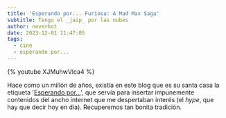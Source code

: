 ```yaml
---
title: 'Esperando por... Furiosa: A Mad Max Saga'
subtitle: Tengo el _jaip_ por las nubes
author: neverbot
date: 2023-12-01 11:47:05
tags:
  - cine
  - esperando por...
---
```


{% youtube XJMuhwVlca4 %}



Hace como un millón de años, existía en este blog que es su santa casa la etiqueta '[Esperando por...](/tags/esperando-por)', que servía para insertar impunemente contenidos del ancho internet que me despertaban interés (el *hype*, que hay que decir hoy en día). Recuperemos tan bonita tradición.
